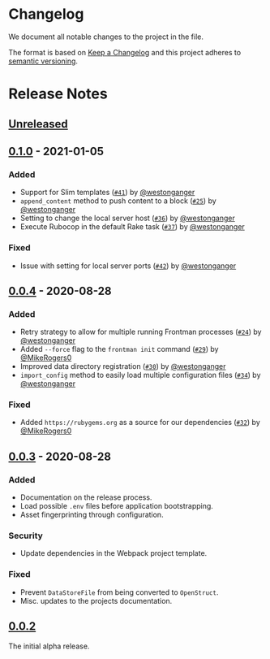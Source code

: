 # Changelog

We document all notable changes to the project in the file.

The format is based on [Keep a Changelog](http://keepachangelog.com/) and this project adheres to [semantic versioning](http://semver.org/).

# Release Notes
## [Unreleased](https://github.com/algolia/frontman/compare/0.1.0...master)

## [0.1.0](https://github.com/algolia/frontman/tree/0.1.0) - 2021-01-05

### Added
* Support for Slim templates ([`#41`](https://github.com/algolia/frontman/pull/41)) by [@westonganger](https://github.com/westonganger)
* `append_content` method to push content to a block ([`#25`](https://github.com/algolia/frontman/pull/25)) by [@westonganger](https://github.com/westonganger)
* Setting to change the local server host ([`#36`](https://github.com/algolia/frontman/pull/36)) by [@westonganger](https://github.com/westonganger)
* Execute Rubocop in the default Rake task ([`#37`](https://github.com/algolia/frontman/pull/37)) by [@westonganger](https://github.com/westonganger)

### Fixed
* Issue with setting for local server ports ([`#42`](https://github.com/algolia/frontman/pull/42)) by [@westonganger](https://github.com/westonganger)

## [0.0.4](https://github.com/algolia/frontman/tree/0.0.4) - 2020-08-28

### Added
* Retry strategy to allow for multiple running Frontman processes ([`#24`](https://github.com/algolia/frontman/pull/24)) by [@westonganger](https://github.com/westonganger)
* Added `--force` flag to the `frontman init` command ([`#29`](https://github.com/algolia/frontman/pull/29)) by [@MikeRogers0](https://github.com/MikeRogers0)
* Improved data directory registration ([`#30`](https://github.com/algolia/frontman/pull/30)) by [@westonganger](https://github.com/westonganger)
* `import_config` method to easily load multiple configuration files ([`#34`](https://github.com/algolia/frontman/pull/34)) by [@westonganger](https://github.com/westonganger)

### Fixed
* Added `https://rubygems.org` as a source for our dependencies ([`#32`](https://github.com/algolia/frontman/pull/32)) by [@MikeRogers0](https://github.com/MikeRogers0)

## [0.0.3](https://github.com/algolia/frontman/tree/0.0.3) - 2020-08-28

### Added
* Documentation on the release process.
* Load possible `.env` files before application bootstrapping.
* Asset fingerprinting through configuration.

### Security
* Update dependencies in the Webpack project template.

### Fixed
* Prevent `DataStoreFile` from being converted to `OpenStruct`.
* Misc. updates to the projects documentation.

## [0.0.2](https://github.com/algolia/frontman/tree/0.0.2)
The initial alpha release.

